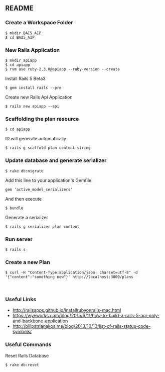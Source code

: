 ## README

### Create a Workspace Folder
```
$ mkdir BAI5_AIP
$ cd BAI5_AIP
```

### New Rails Application
```
$ mkdir apiapp
$ cd apiapp
$ rvm use ruby-2.3.0@apiapp --ruby-version --create
```
Install Rails 5 Beta3
```
$ gem install rails --pre
```
Create new Rails Api Application
```
$ rails new apiapp --api
```

### Scaffolding the plan resource
```
$ cd apiapp
```
ID will generate automatically
```
$ rails g scaffold plan content:string
```

### Update database and generate serializer
```
$ rake db:migrate
```
Add this line to your application's Gemfile: 
```
gem 'active_model_serializers'
```
And then execute
```
$ bundle
```
Generate a serializer
```
$ rails g serializer plan content
```

### Run server
```
$ rails s
```

### Create a new Plan
```
$ curl -H "Content-Type:application/json; charset=utf-8" -d '{"content":"something new"}' http://localhost:3000/plans
```
<br>

### Useful Links
* http://railsapps.github.io/installrubyonrails-mac.html
* https://wyeworks.com/blog/2015/6/11/how-to-build-a-rails-5-api-only-and-backbone-application
* http://billpatrianakos.me/blog/2013/10/13/list-of-rails-status-code-symbols/

### Useful Commands
Reset Rails Database
```
$ rake db:reset
```


